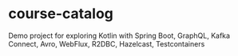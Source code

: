 # course-catalog
Demo project for exploring Kotlin with Spring Boot, GraphQL, Kafka Connect, Avro, WebFlux, R2DBC, Hazelcast, Testcontainers
